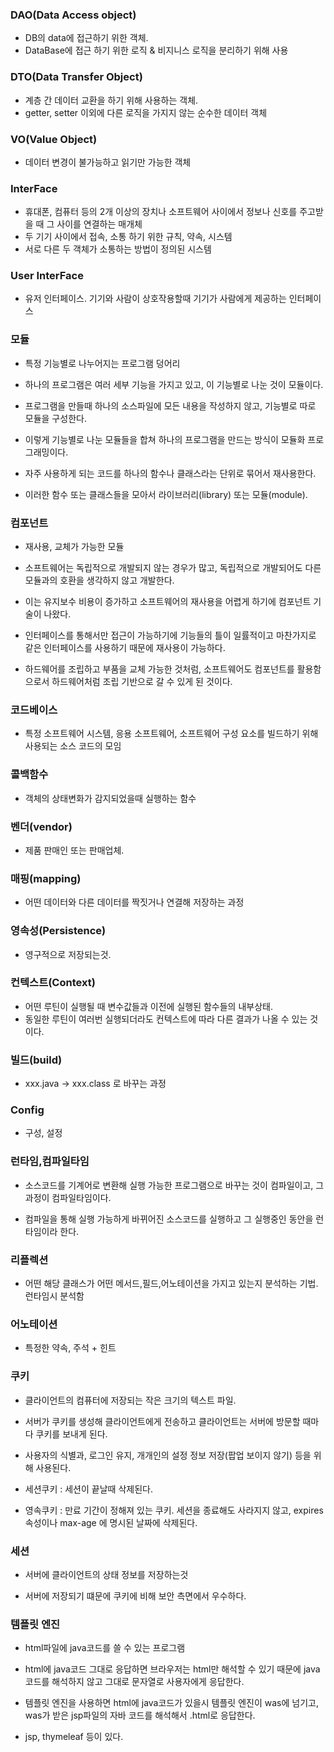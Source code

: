 ### DAO(Data Access object)

* DB의 data에 접근하기 위한 객체.
* DataBase에 접근 하기 위한 로직 & 비지니스 로직을 분리하기 위해 사용

### DTO(Data Transfer Object)

* 계층 간 데이터 교환을 하기 위해 사용하는 객체.
* getter, setter 이외에 다른 로직을 가지지 않는 순수한 데이터 객체

### VO(Value Object)

* 데이터 변경이 불가능하고 읽기만 가능한 객체

### InterFace

* 휴대폰, 컴퓨터 등의 2개 이상의 장치나 소프트웨어 사이에서 정보나 신호를 주고받을 때 그 사이를 연결하는 매개체
* 두 기기 사이에서 접속, 소통 하기 위한 규칙, 약속, 시스템
* 서로 다른 두 객체가 소통하는 방법이 정의된 시스템

### User InterFace 

* 유저 인터페이스. 기기와 사람이 상호작용할때 기기가 사람에게 제공하는 인터페이스


### 모듈 

* 특정 기능별로 나누어지는 프로그램 덩어리
  
* 하나의 프로그램은 여러 세부 기능을 가지고 있고, 이 기능별로 나눈 것이 모듈이다.
  
* 프로그램을 만들때 하나의 소스파일에 모든 내용을 작성하지 않고, 기능별로 따로 모듈을 구성한다.
  
* 이렇게 기능별로 나눈 모듈들을 합쳐 하나의 프로그램을 만드는 방식이 모듈화 프로그래밍이다.
  
* 자주 사용하게 되는 코드를 하나의 함수나 클래스라는 단위로 묶어서 재사용한다.
 
* 이러한 함수 또는 클래스들을 모아서 라이브러리(library) 또는 모듈(module).
 

### 컴포넌트

* 재사용, 교체가 가능한 모듈

* 소프트웨어는 독립적으로 개발되지 않는 경우가 많고, 독립적으로 개발되어도 다른 모듈과의 호환을 생각하지 않고 개발한다.

* 이는 유지보수 비용이 증가하고 소프트웨어의 재사용을 어렵게 하기에 컴포넌트 기술이 나왔다.

* 인터페이스를 통해서만 접근이 가능하기에 기능들의 틀이 일률적이고 마찬가지로 같은 인터페이스를 사용하기 때문에 재사용이 가능하다.

* 하드웨어를 조립하고 부품을 교체 가능한 것처럼, 소프트웨어도 컴포넌트를 활용함으로서 하드웨어처럼 조립 기반으로 갈 수 있게 된 것이다.

### 코드베이스

* 특정 소프트웨어 시스템, 응용 소프트웨어, 소프트웨어 구성 요소를 빌드하기 위해 사용되는 소스 코드의 모임

### 콜백함수 

* 객체의 상태변화가 감지되었을때 실행하는 함수

### 벤더(vendor) 

* 제품 판매인 또는 판매업체.

### 매핑(mapping) 

* 어떤 데이터와 다른 데이터를 짝짓거나 연결해 저장하는 과정

### 영속성(Persistence)

* 영구적으로 저장되는것.

### 컨텍스트(Context)

* 어떤 루틴이 실행될 때 변수값들과 이전에 실행된 함수들의 내부상태.
* 동일한 루틴이 여러번 실행되더라도 컨텍스트에 따라 다른 결과가 나올 수 있는 것이다.

### 빌드(build)

* xxx.java -> xxx.class 로 바꾸는 과정

### Config

* 구성, 설정

### 런타임,컴파일타임

* 소스코드를 기계어로 변환해 실행 가능한 프로그램으로 바꾸는 것이 컴파일이고, 그 과정이 컴파일타임이다.

* 컴파일을 통해 실행 가능하게 바뀌어진 소스코드를 실행하고 그 실행중인 동안을 런타임이라 한다.

### 리플렉션

* 어떤 해당 클래스가 어떤 메서드,필드,어노테이션을 가지고 있는지 분석하는 기법. 런타임시 분석함

### 어노테이션

* 특정한 약속, 주석 + 힌트

### 쿠키

* 클라이언트의 컴퓨터에 저장되는 작은 크기의 텍스트 파일.

* 서버가 쿠키를 생성해 클라이언트에게 전송하고 클라이언트는 서버에 방문할 때마다 쿠키를 보내게 된다.

* 사용자의 식별과, 로그인 유지, 개개인의 설정 정보 저장(팝업 보이지 않기) 등을 위해 사용된다.

* 세션쿠키 : 세션이 끝날때 삭제된다.

* 영속쿠키 : 만료 기간이 정해져 있는 쿠키. 세션을 종료해도 사라지지 않고, expires 속성이나 max-age 에 명시된 날짜에 삭제된다.

### 세션

* 서버에 클라이언트의 상태 정보를 저장하는것

* 서버에 저장되기 떄문에 쿠키에 비해 보안 측면에서 우수하다.

### 템플릿 엔진

* html파일에 java코드를 쓸 수 있는 프로그램

* html에 java코드 그대로 응답하면 브라우저는 html만 해석할 수 있기 때문에 java코드를 해석하지 않고 그대로 문자열로 사용자에게 응답한다.

* 템플릿 엔진을 사용하면 html에 java코드가 있을시 템플릿 엔진이 was에 넘기고, was가 받은 jsp파일의 자바 코드를 해석해서 .html로 응답한다.

* jsp, thymeleaf 등이 있다.
